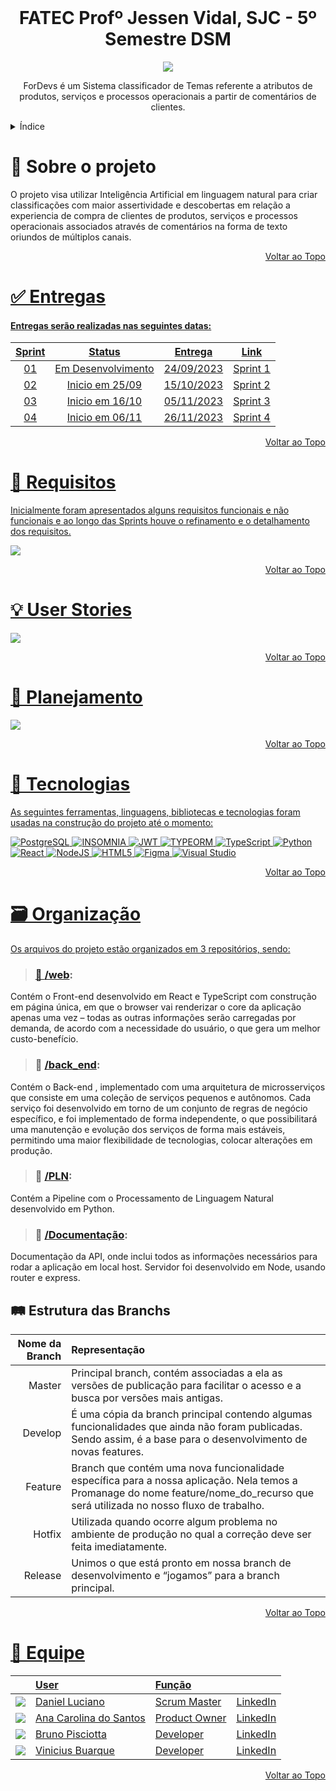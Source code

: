 <br id="topo">
<h1 align = "center"> FATEC Profº Jessen Vidal, SJC - 5º Semestre DSM </h1>
<p align = "center">
<img src = "https://github.com/ForDevs-Fatec/Documentation/blob/main/logo.jpg" >


<p align = "center"> ForDevs é um Sistema classificador de Temas referente a atributos de produtos, serviços e processos operacionais a partir de comentários de clientes.
 

<br>

 
<!-- ÍNDICE -->
<details>
  <summary>Índice</summary>
  <ol>
    <li>
      <a href="#Sobre">Sobre o Projeto</a>
    </li>
    <li>
      <a href="#Entregas">Entregas</a>
    </li>
    <li>
      <a href="#Requisitos">Reguisitos</a>
    </li>
    <li>
      <a href="#User">User Stories</a>
    </li>
    <li>
      <a href="#Planejamento">Planejamento</a>
    </li>
     <li>
      <a href="#Tecnologias">Tecnologias</a>
    </li>
     <li>
      <a href="#Organização">Organização</a>
    </li>
    <li>
      <a href="#Equipe">Equipe</a>
    </li>
  </ol>
</details>

<span id="Sobre">

# 🎯 Sobre o projeto 
 

O projeto visa utilizar Inteligência Artificial em linguagem natural para criar classificações com maior assertividade e descobertas em relação a experiencia de compra de clientes de produtos, serviços e
processos operacionais associados através de comentários na forma de texto oriundos de múltiplos canais.

<p align="right"><a href="#topo">Voltar ao Topo</p> 

<span id="Entregas">

# ✅ Entregas 
  
#### Entregas serão realizadas nas seguintes datas:

**Sprint**  |**Status** |  **Entrega**         | **Link**
:---------: | :------:    | :-------:          | :-------:
01          | Em Desenvolvimento  | 24/09/2023  | <a href="https://github.com/ForDevs-Fatec/Documentation/tree/Sprint-1">Sprint 1</a> |
02          | Inicio em 25/09  | 15/10/2023  | Sprint 2
03          | Inicio em 16/10 | 05/11/2023   | Sprint 3
04          | Inicio em 06/11| 26/11/2023   | Sprint 4 

 
 <p align="right"><a href="#topo">Voltar ao Topo</p> 
  
 <span id="Requisitos">

# 📌 Requisitos 

Inicialmente foram apresentados alguns requisitos funcionais e não funcionais e ao longo das Sprints houve o refinamento e o detalhamento dos requisitos. 

<img src = "https://github.com/ForDevs-Fatec/Documentation/blob/main/Backlog_Requisitos.jpg">
 
 <p align="right"><a href="#topo">Voltar ao Topo</p> 

<span id="User"> 
  
# 💡 User Stories 

<img src = "https://github.com/ForDevs-Fatec/Documentation/blob/main/Use.jpg">
 
<p align="right"><a href="#topo">Voltar ao Topo</p> 

<span id="Planejamento"> 
  
# 📝 Planejamento 

<img src = "https://github.com/ForDevs-Fatec/Documentation/blob/main/Sprints.jpg">

<p align="right"><a href="#topo">Voltar ao Topo</p> 


 <span id="Tecnologias">

# 📱 Tecnologias
  
As seguintes ferramentas, linguagens, bibliotecas e tecnologias foram usadas na construção do projeto até o momento:

![PostgreSQL](https://img.shields.io/badge/postgresql-%23007ACC.svg?style=for-the-badge&logo=postgresql&logoColor=white)
![INSOMNIA](https://img.shields.io/badge/Insomnia-black?style=for-the-badge&logo=insomnia&logoColor=5849BE)
![JWT](https://img.shields.io/badge/JWT-black?style=for-the-badge&logo=JSON%20web%20tokens)
![TYPEORM](https://img.shields.io/badge/Typeorm-black?style=for-the-badge&logo=typeorm&logoColor=white)
![TypeScript](https://img.shields.io/badge/typescript-%23007ACC.svg?style=for-the-badge&logo=typescript&logoColor=white)
![Python](https://img.shields.io/badge/Python-%23007ACC.svg?style=for-the-badge&logo=python&logoColor=white)
![React](https://img.shields.io/badge/react-%2320232a.svg?style=for-the-badge&logo=react&logoColor=%2361DAFB)
![NodeJS](https://img.shields.io/badge/node.js-6DA55F?style=for-the-badge&logo=node.js&logoColor=white)
![HTML5](https://img.shields.io/badge/html5-%23E34F26.svg?style=for-the-badge&logo=html5&logoColor=white)
![Figma](https://img.shields.io/badge/figma-%23F24E1E.svg?style=for-the-badge&logo=figma&logoColor=white)
![Visual Studio](https://img.shields.io/badge/Visual%20Studio-5C2D91.svg?style=for-the-badge&logo=visual-studio&logoColor=white)
 
<p align="right"><a href="#topo">Voltar ao Topo</p> 

<span id="Organização">

# 🗃️ Organização 

Os arquivos do projeto estão organizados em 3 repositórios, sendo: 
 

> ### 📁 <a href="https://github.com/ForDevs-Fatec/for-devs-web">/web</a>:
Contém o Front-end desenvolvido em React e TypeScript com construção em página única, em que o browser vai renderizar o core da aplicação apenas uma vez – todas as outras informações serão carregadas por demanda, de acordo com a necessidade do usuário, o que gera um melhor custo-benefício.

> ### 📁 <a href="https://github.com/ForDevs-Fatec/for-devs-back">/back_end</a>:
Contém o Back-end , implementado com uma arquitetura de microsserviços que consiste em uma coleção de serviços pequenos e autônomos. 
Cada serviço foi desenvolvido em torno de um conjunto de regras de negócio específico, e foi implementado de forma independente, o que possibilitará uma manutenção e evolução dos serviços de forma mais estáveis, permitindo uma maior flexibilidade de tecnologias, colocar alterações em produção.

> ### 📁 <a href="https://github.com/ForDevs-Fatec/for-devs-pln">/PLN</a>:
Contém a Pipeline com o Processamento de Linguagem Natural desenvolvido em Python.
 
> ### 📁 <a href="https://github.com/ForDevs-Fatec/Documentation">/Documentação</a>:
Documentação da API, onde inclui todos as informações necessários para rodar a aplicação em local host. Servidor foi desenvolvido em Node, usando router e express.

## :railway_track: Estrutura das Branchs

<div>
  
| Nome da Branch | Representação
| ---------------------: | :--------------------- | 
| Master | Principal branch, contém associadas a ela as versões de publicação para facilitar o acesso e a busca por versões mais antigas. |
| Develop | É uma cópia da branch principal contendo algumas funcionalidades que ainda não foram publicadas. Sendo assim, é a base para o desenvolvimento de novas features. |
| Feature | Branch que contém uma nova funcionalidade específica para a nossa aplicação. Nela temos a Promanage do nome feature/nome_do_recurso que será utilizada no nosso fluxo de trabalho. |
| Hotfix | Utilizada quando ocorre algum problema no ambiente de produção no qual a correção deve ser feita imediatamente. |
| Release | Unimos o que está pronto em nossa branch de desenvolvimento e “jogamos” para a branch principal. |

<p align="right"><a href="#topo">Voltar ao Topo</p> 
 
  
<span id="Equipe">

# 👥 Equipe
|                                                            | User                                                | Função |  |
| :--------------------------------------------------------- | :-----------------------------------------------    | :------- | :-------|
| ![](https://avatars.githubusercontent.com/u/79336346?s=30) |[Daniel Luciano](https://github.com/daniellsfilho)  | Scrum Master | [LinkedIn](https://www.linkedin.com/in/daniel-filho-3b6583209/) |
| ![](https://avatars.githubusercontent.com/u/78958795?s=30) | [Ana Carolina do Santos](https://github.com/annakks)|  Product Owner | [LinkedIn](https://www.linkedin.com/in/ana-santos-856436145/) |
| ![](https://avatars.githubusercontent.com/u/52466841?s=30) | [Bruno Pisciotta](https://github.com/bruno-pisciotta281)| Developer | [LinkedIn](https://www.linkedin.com/in/bruno-pisciotta-577216198/) |
| ![](https://avatars.githubusercontent.com/u/69692614?s=30) | [Vinicius Buarque](https://github.com/vbuarque)     | Developer | [LinkedIn](https://www.linkedin.com/in/vinicius-buarque-de-gusm%C3%A3o-catonho-9b11911a7/) |


<p align="right"><a href="#topo">Voltar ao Topo</p> 
